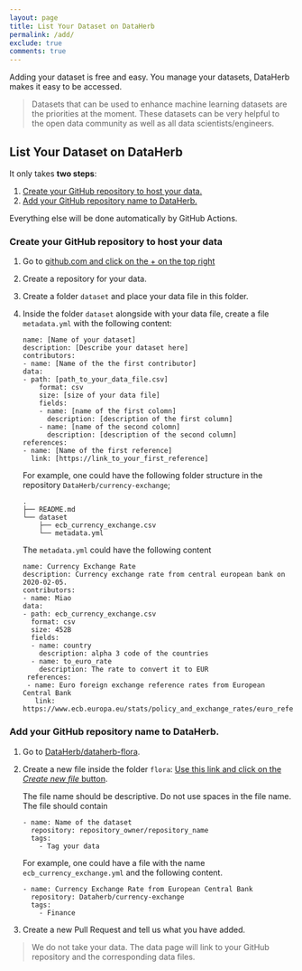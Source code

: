 ```yaml
---
layout: page
title: List Your Dataset on DataHerb
permalink: /add/
exclude: true
comments: true
---
```


Adding your dataset is free and easy. You manage your datasets, DataHerb makes it easy to be accessed.

> Datasets that can be used to enhance machine learning datasets are the priorities at the moment. These datasets can be very helpful to the open data community as well as all data scientists/engineers.

## List Your Dataset on DataHerb

It only takes **two steps**:

1. [Create your GitHub repository to host your data.](#create-your-github-repository-to-host-your-data)
2. [Add your GitHub repository name to DataHerb.](#add-your-github-repository-name-to-dataherb)

Everything else will be done automatically by GitHub Actions.

### Create your GitHub repository to host your data

1. Go to [github.com and click on the + on the top right](https://github.com/new)
2. Create a repository for your data.
3. Create a folder `dataset` and place your data file in this folder.
4. Inside the folder `dataset` alongside with your data file, create a file `metadata.yml`  with the following content:

   ```
   name: [Name of your dataset]
   description: [Describe your dataset here]
   contributors:
   - name: [Name of the the first contributor]
   data:
   - path: [path_to_your_data_file.csv]
       format: csv
       size: [size of your data file]
       fields:
       - name: [name of the first colomn]
         description: [description of the first column]
       - name: [name of the second colomn]
         description: [description of the second column]
   references:
   - name: [Name of the first reference]
     link: [https://link_to_your_first_reference]
   ```

   For example, one could have the following folder structure in the repository `DataHerb/currency-exchange`;

   ```
   .
   ├── README.md
   └── dataset
       ├── ecb_currency_exchange.csv
       └── metadata.yml
   ```

   The `metadata.yml` could have the following content

   ```
   name: Currency Exchange Rate
   description: Currency exchange rate from central european bank on 2020-02-05.
   contributors:
   - name: Miao
   data:
   - path: ecb_currency_exchange.csv
     format: csv
     size: 452B
     fields:
     - name: country
       description: alpha 3 code of the countries
     - name: to_euro_rate
       description: The rate to convert it to EUR
    references:
    - name: Euro foreign exchange reference rates from European Central Bank
      link: https://www.ecb.europa.eu/stats/policy_and_exchange_rates/euro_reference_exchange_rates/html/index.en.html
   ```


### Add your GitHub repository name to DataHerb.


1. Go to [DataHerb/dataherb-flora](https://github.com/DataHerb/dataherb-flora).
2. Create a new file inside the folder `flora`: [Use this link and click on the *Create new file* button](https://github.com/DataHerb/dataherb-flora/tree/master/flora).

   The file name should be descriptive. Do not use spaces in the file name. The file should contain

   ```
   - name: Name of the dataset
     repository: repository_owner/repository_name
     tags:
       - Tag your data
   ```

   For example, one could have a file with the name `ecb_currency_exchange.yml` and the following content.

   ```
   - name: Currency Exchange Rate from European Central Bank
     repository: Dataherb/currency-exchange
     tags:
       - Finance
   ```

3. Create a new Pull Request and tell us what you have added.

> We do not take your data. The data page will link to your GitHub repository and the corresponding data files.

